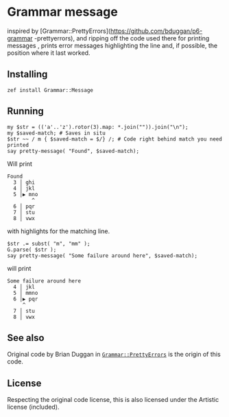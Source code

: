 # Grammar message

inspired by [Grammar::PrettyErrors](https://github.com/bduggan/p6-grammar
-prettyerrors), and ripping off the code used there for printing messages
, prints error messages highlighting the line and, if possible, the position
 where it last worked.

## Installing

    zef install Grammar::Message

## Running

```perl6
my $str = (('a'..'z').rotor(3).map: *.join("")).join("\n");
my $saved-match; # Saves in situ
$str ~~ / m { $saved-match = $/} /; # Code right behind match you need printed
say pretty-message( "Found", $saved-match);
```

Will print

```
Found
  3 │ ghi
  4 │ jkl
  5 │▶ mno
        ^
  6 │ pqr
  7 │ stu
  8 │ vwx
```

with highlights for the matching line. 

```perl6
$str .= subst( "m", "mm" );
G.parse( $str );
say pretty-message( "Some failure around here", $saved-match);
```

will print

```
Some failure around here
  4 │ jkl
  5 │ mmno
  6 │▶ pqr
     ^
  7 │ stu
  8 │ vwx

```

## See also

Original code by Brian Duggan in 
[`Grammar::PrettyErrors`](https://github.com/bduggan/p6-grammar-prettyerrors
) is the origin of this code.

## License

Respecting the original code license, this is also licensed under the
 Artistic license (included).
